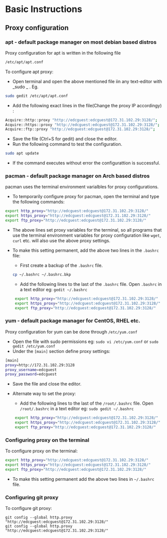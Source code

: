 # Basic Instructions

## Proxy configuration

### apt - default package manager on most debian based distros 
Proxy configuration for apt is written in the following file
```bash
/etc/apt/apt.conf
```
To configure apt proxy:
*  Open terminal and open the above mentioned file iin any text-editor with _sudo _ . Eg.
```bash
sudo gedit /etc/apt/apt.conf
```
* Add the following exact lines in the file(Change the proxy IP accordingy) :
```bash
Acquire::http::proxy "http://edcguest:edcguest@172.31.102.29:3128/";
Acquire::https::proxy "http://edcguest:edcguest@172.31.102.29:3128/";
Acquire::ftp::proxy "http://edcguest:edcguest@172.31.102.29:3128/";
```
* Save the file (Ctrl+S for gedit) and close the editor.
* Run the following command to test the configuration.
```bash
sudo apt update
``` 
* If the command executes without error the configurattion is successful.


### pacman - default package manager on Arch based distros
pacman uses the terminal environment varialbles for proxy configurations.

* To temporarily configure proxy for pacman, open the terminal and type the following commands:
```bash
export http_proxy="http://edcguest:edcguest@172.31.102.29:3128/"
export https_proxy="http://edcguest:edcguest@172.31.102.29:3128/"
export ftp_proxy="http://edcguest:edcguest@172.31.102.29:3128/"
```
* The above lines set proxy variables for the terminal, so all programs that use the terminal environment variables for proxy configuration like `wget`, `curl` etc. will also use the above proxy settings.

* To make this setting permanent, add the above two lines in the `.bashrc` file:
    * First create a backup of the `.bashrc` file.
    ```bash
    cp ~/.bashrc ~/.bashrc.bkp
    ```
    * Add the following lines to the last of the `.bashrc` file. Open `.bashrc` in a text editor eg: `gedit ~/.bashrc`
    ```bash
     export http_proxy="http://edcguest:edcguest@172.31.102.29:3128/"
     export https_proxy="http://edcguest:edcguest@172.31.102.29:3128/"
     export ftp_proxy="http://edcguest:edcguest@172.31.102.29:3128/"
     ```

### yum - default package manager for CentOS, RHEL etc.
Proxy configuration for yum can be done through `/etc/yum.conf`
* Open the file with sudo permissions eg: `sudo vi /etc/yum.conf` or `sudo gedit /etc/yum.conf`
* Under the `[main]` section define proxy settings:
```bash
[main]
proxy=http://172.31.102.29:3128
proxy_username=edcguest
proxy_password=edcguest
```
* Save the file and close the editor.

* Alternate way to set the proxy:
    * Add the following lines to the last of the `/root/.bashrc` file. Open `/root/.bashrc` in a text editor eg: `sudo gedit ~/.bashrc`
    ```bash
     export http_proxy="http://edcguest:edcguest@172.31.102.29:3128/"
     export https_proxy="http://edcguest:edcguest@172.31.102.29:3128/"
     export ftp_proxy="http://edcguest:edcguest@172.31.102.29:3128/"
     ```

### Configuring proxy on the terminal
To configure proxy on the terminal:
```bash
export http_proxy="http://edcguest:edcguest@172.31.102.29:3128/"
export https_proxy="http://edcguest:edcguest@172.31.102.29:3128/"
export ftp_proxy="http://edcguest:edcguest@172.31.102.29:3128/"
```
* To make this setting permanent add the above two lines in `~/.bashrc` file.

### Configuring git proxy
To configure git proxy:
```
git config --global http.proxy "http://edcguest:edcguest@172.31.102.29:3128/"
git config --global http.proxy "http://edcguest:edcguest@172.31.102.29:3128/"
```
